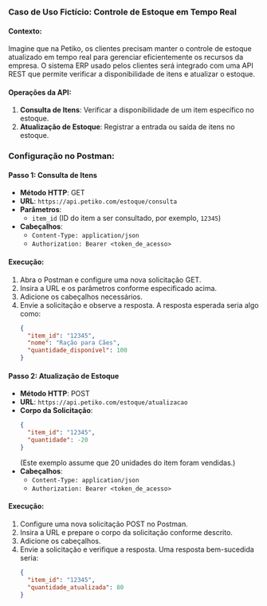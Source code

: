 ### Caso de Uso Fictício: Controle de Estoque em Tempo Real

#### Contexto:

Imagine que na Petiko, os clientes precisam manter o controle de estoque atualizado em tempo real para gerenciar eficientemente os recursos da empresa. O sistema ERP usado pelos clientes será integrado com uma API REST que permite verificar a disponibilidade de itens e atualizar o estoque.

#### Operações da API:

1. **Consulta de Itens**: Verificar a disponibilidade de um item específico no estoque.
2. **Atualização de Estoque**: Registrar a entrada ou saída de itens no estoque.

### Configuração no Postman:

#### Passo 1: Consulta de Itens

- **Método HTTP**: GET
- **URL**: `https://api.petiko.com/estoque/consulta`
- **Parâmetros**:
  - `item_id` (ID do item a ser consultado, por exemplo, `12345`)
- **Cabeçalhos**:
  - `Content-Type: application/json`
  - `Authorization: Bearer <token_de_acesso>`

#### Execução:

1. Abra o Postman e configure uma nova solicitação GET.
2. Insira a URL e os parâmetros conforme especificado acima.
3. Adicione os cabeçalhos necessários.
4. Envie a solicitação e observe a resposta. A resposta esperada seria algo como:
   ```json
   {
     "item_id": "12345",
     "nome": "Ração para Cães",
     "quantidade_disponível": 100
   }
   ```

#### Passo 2: Atualização de Estoque

- **Método HTTP**: POST
- **URL**: `https://api.petiko.com/estoque/atualizacao`
- **Corpo da Solicitação**:
  ```json
  {
    "item_id": "12345",
    "quantidade": -20
  }
  ```
  (Este exemplo assume que 20 unidades do item foram vendidas.)
- **Cabeçalhos**:
  - `Content-Type: application/json`
  - `Authorization: Bearer <token_de_acesso>`

#### Execução:

1. Configure uma nova solicitação POST no Postman.
2. Insira a URL e prepare o corpo da solicitação conforme descrito.
3. Adicione os cabeçalhos.
4. Envie a solicitação e verifique a resposta. Uma resposta bem-sucedida seria:
   ```json
   {
     "item_id": "12345",
     "quantidade_atualizada": 80
   }
   ```
